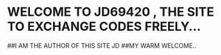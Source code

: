 # WELCOME TO JD69420 , THE SITE TO EXCHANGE CODES FREELY...

##I AM THE AUTHOR OF THIS SITE JD
##MY WARM WELCOME..

